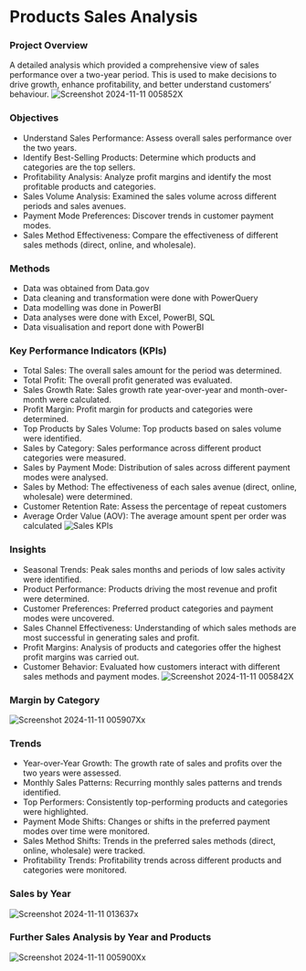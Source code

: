 # Products Sales Analysis
### Project Overview
A detailed analysis which provided a comprehensive view of sales performance over a two-year period. This is used to make decisions to drive growth, enhance profitability, and better understand customers’ behaviour.
![Screenshot 2024-11-11 005852X](https://github.com/user-attachments/assets/38c768b0-7094-441c-ac7d-453927d55bff)
### Objectives
- Understand Sales Performance: Assess overall sales performance over the two years.
- Identify Best-Selling Products: Determine which products and categories are the top sellers.
- Profitability Analysis: Analyze profit margins and identify the most profitable products and categories.
- Sales Volume Analysis: Examined the sales volume across different periods and sales avenues.
- Payment Mode Preferences: Discover trends in customer payment modes.
- Sales Method Effectiveness: Compare the effectiveness of different sales methods (direct, online, and wholesale).
### Methods
-	Data was obtained from Data.gov
-	Data cleaning and transformation were  done with PowerQuery
-	Data modelling was done in PowerBI
-	Data analyses were done with Excel,  PowerBI, SQL
-	Data visualisation and report done with PowerBI
### Key Performance Indicators (KPIs)
- Total Sales: The overall sales amount for the period was determined.
- Total Profit: The overall profit generated was evaluated.
- Sales Growth Rate: Sales growth rate year-over-year and month-over-month were calculated.
- Profit Margin: Profit margin for products and categories were determined.
- Top Products by Sales Volume: Top products based on sales volume were identified.
- Sales by Category: Sales performance across different product categories were measured.
- Sales by Payment Mode: Distribution of sales across different payment modes were analysed.
- Sales by Method: The effectiveness of each sales avenue (direct, online, wholesale) were determined.
- Customer Retention Rate: Assess the percentage of repeat customers
- Average Order Value (AOV): The average amount spent per order was calculated
![Sales KPIs](https://github.com/user-attachments/assets/4835d63a-f928-4871-961f-e47315f66f28)
### Insights
- Seasonal Trends: Peak sales months and periods of low sales activity were identified.
- Product Performance: Products driving the most revenue and profit were determined.
- Customer Preferences: Preferred product categories and payment modes were uncovered.
- Sales Channel Effectiveness: Understanding of which sales methods are most successful in generating sales and profit.
- Profit Margins: Analysis of products and categories offer the highest profit margins was carried out.
- Customer Behavior: Evaluated how customers interact with different sales methods and payment modes.
![Screenshot 2024-11-11 005842X](https://github.com/user-attachments/assets/c035c6a9-9634-4a33-a765-f66ac8a236f0)
### Margin by Category
![Screenshot 2024-11-11 005907Xx](https://github.com/user-attachments/assets/c43bab9d-e10c-450a-8375-fb5061e898cf)
### Trends
- Year-over-Year Growth: The growth rate of sales and profits over the two years were assessed.
- Monthly Sales Patterns: Recurring monthly sales patterns and trends identified.
- Top Performers: Consistently top-performing products and categories were highlighted.
- Payment Mode Shifts: Changes or shifts in the preferred payment modes over time were monitored.
- Sales Method Shifts: Trends in the preferred sales methods (direct, online, wholesale) were tracked.
- Profitability Trends: Profitability trends across different products and categories were monitored.
### Sales by Year
![Screenshot 2024-11-11 013637x](https://github.com/user-attachments/assets/67df53d1-1bc0-472b-99c1-387c1a2335c3)

### Further Sales Analysis by Year and Products
![Screenshot 2024-11-11 005900Xx](https://github.com/user-attachments/assets/a8c0a3c4-1620-4b20-80e5-159412d54e8c)
